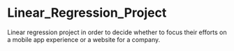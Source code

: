 # Linear_Regression_Project
Linear regression project in order to decide whether to focus their efforts on a mobile app experience or a website for a company.
